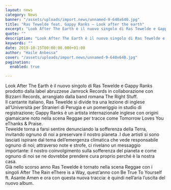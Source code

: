 ```yaml
---
layout: news
category: News
banner: "/assets/uploads/import.news/unnamed-9-640x640.jpg"
title: "Ras Tewelde feat. Gappy Ranks – Look after the earth"
excerpt: "Look After The Earth è il nuovo singolo di Ras Tewelde e Gappy Ranks prodotto dalla label abruzzese Jamrock Records in collaborazione con Bizzarri Records, arrangiato dalla band romana The Right Stuff. Il cantante italiano, Ras Tewelde si divide tra una lezione di inglese all’Università per Stranieri di Perugia e un pomeriggio in studio di [&hellip"
quote: ""
description: "Look After The Earth è il nuovo singolo di Ras Tewelde e Gappy Ranks prodotto dalla label abruzzese Jamrock Records in collaborazione con Bizzarri Records, arrangiato dalla band romana The Right Stuff. Il cantante italiano, Ras Tewelde si divide tra una lezione di inglese all’Università per Stranieri di Perugia e un pomeriggio in studio di [&hellip"
keywords: ""
date: 2019-10-15T00:00:00.000+01:00
author: "Haile Anbessa"
cover: "/assets/uploads/import.news/unnamed-9-640x640.jpg"
pagination:
  enabled: true

---
```


Look After The Earth è il nuovo singolo di Ras Tewelde e Gappy Ranks prodotto dalla label abruzzese Jamrock Records in collaborazione con Bizzarri Records, arrangiato dalla band romana The Right Stuff.  
Il cantante italiano, Ras Tewelde si divide tra una lezione di inglese all’Università per Stranieri di Perugia e un pomeriggio in studio di registrazione; Gappy Ranks è un artista internazionale inglese con origini giamaicane noto nella scena Reggae per tracce come Tomorrow Loves You eThanks & Praise.  
Tewelde torna a farsi sentire denunciando la sofferenza della Terra, invitando ognuno di noi a preservare il nostro pianeta .I due artisti si sono lasciati ispirare dal tema dell’emergenza climatica che vede responsabile ognuno di noi; attraverso note e strofe, ci rivelano un messaggio importante: il nostro coinvolgimento sulla sofferenza del pianeta e come ognuno di noi se ne dovrebbe prendere cura proprio perché è la nostra casa.  
Già nello scorso anno Ras Tewelde è tornato nella scena Reggae con i singoli After The Rain eThere is a Way, quest’anno con Be True To Yourself ft. Asante Amen e ora con questa nuova traccia: è quindi nell’aria l’uscita del nuovo album.